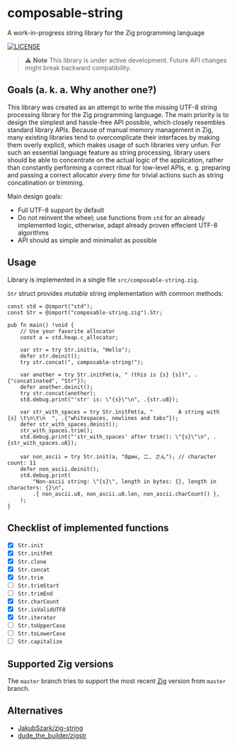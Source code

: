 # composable-string
A work-in-progress string library for the Zig programming language

[![LICENSE](https://img.shields.io/badge/license-MIT-blue.svg)](https://github.com/cooper-org/cooper/tree/master/LICENSE)

> ⚠️  **Note**
> This library is under active development. Future API changes might break backward compatibility.

## Goals (a. k. a. Why another one?)

This library was created as an attempt to write the missing UTF-8 string processing library for the Zig programming language.
The main priority is to design the simplest and hassle-free API possible, which closely resembles standard library APIs.
Because of manual memory management in Zig, many existing libraries tend to overcomplicate their interfaces
by making them overly explicit, which makes usage of such libraries very unfun.
For such an essential language feature as string processing, library users should be able to concentrate on the actual logic
of the application, rather than constantly performing a correct ritual for low-level APIs, e. g. preparing and passing
a correct allocator *every time* for trivial actions such as string concatination or trimming.

Main design goals:
* Full UTF-8 support by default
* Do not reinvent the wheel; use functions from ```std``` for an already implemented logic, otherwise, adapt already proven effecient UTF-8 algorithms
* API should as simple and minimalist as possible

## Usage

Library is implemented in a single file `src/composable-string.zig`.

```Str``` struct provides *mutable* string implementation with common methods:

```zig
const std = @import("std");
const Str = @import("composable-string.zig").Str;

pub fn main() !void {
    // Use your favorite allocator
    const a = std.heap.c_allocator;

    var str = try Str.init(a, "Hello");
    defer str.deinit();
    try str.concat(", composable-string!");

    var another = try Str.initFmt(a, " (this is {s} {s})", .{"concatinated", "Str"});
    defer another.deinit();
    try str.concat(another);
    std.debug.print("'str' is: \"{s}\"\n", .{str.u8});

    var str_with_spaces = try Str.initFmt(a, "        A string with {s} \t\n\t\n  ", .{"whitespaces, newlines and tabs"});
    defer str_with_spaces.deinit();
    str_with_spaces.trim();
    std.debug.print("'str_with_spaces' after trim(): \"{s}\"\n", .{str_with_spaces.u8});

    var non_ascii = try Str.init(a, "Один, 二, さん"); // character count: 11
    defer non_ascii.deinit();
    std.debug.print(
        "Non-ascii string: \"{s}\", length in bytes: {}, length in characters: {}\n",
        .{ non_ascii.u8, non_ascii.u8.len, non_ascii.charCount() },
    );
}
```

## Checklist of implemented functions

- [x] ```Str.init```
- [x] ```Str.initFmt```
- [x] ```Str.clone```
- [x] ```Str.concat```
- [x] ```Str.trim```
- [ ] ```Str.trimStart```
- [ ] ```Str.trimEnd```
- [x] ```Str.charCount```
- [x] ```Str.isValidUTF8```
- [x] ```Str.iterator```
- [ ] ```Str.toUpperCase```
- [ ] ```Str.toLowerCase```
- [ ] ```Str.capitalize```

## Supported Zig versions

The ```master``` branch tries to support the most recent [Zig](https://github.com/ziglang/zig) version from ```master``` branch.

## Alternatives

* [JakubSzark/zig-string](https://github.com/JakubSzark/zig-string)
* [dude_the_builder/zigstr](https://codeberg.org/dude_the_builder/zigstr)

